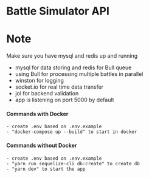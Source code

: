 # Battle Simulator API

# Note

Make sure you have mysql and redis up and running

- mysql for data storing and redis for Bull queue
- using Bull for processing multiple battles in parallel
- winston for logging
- socket.io for real time data transfer
- joi for backend validation
- app is listening on port 5000 by default

#### Commands with Docker

```
- create .env based on .env.example
- "docker-compose up --build" to start in docker
```

#### Commands without Docker

```
- create .env based on .env.example
- "yarn run sequelize-cli db:create" to create db
- "yarn dev" to start the app
```
